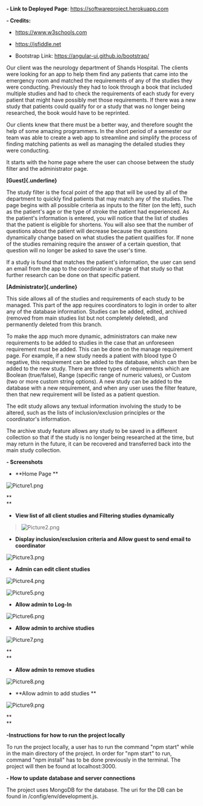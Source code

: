 **- Link to Deployed Page**: https://softwareproject.herokuapp.com

**- Credits:**

-   https://www.w3schools.com

-   https://jsfiddle.net

-   Bootstrap Link: https://angular-ui.github.io/bootstrap/

Our client was the neurology department of Shands Hospital. The clients
were looking for an app to help them find any patients that came into
the emergency room and matched the requirements of any of the studies
they were conducting. Previously they had to look through a book that
included multiple studies and had to check the requirements of each
study for every patient that might have possibly met those requirements.
If there was a new study that patients could qualify for or a study that
was no longer being researched, the book would have to be reprinted.

Our clients knew that there must be a better way, and therefore sought
the help of some amazing programmers. In the short period of a semester
our team was able to create a web app to streamline and simplify the
process of finding matching patients as well as managing the detailed
studies they were conducting.

It starts with the home page where the user can choose between the study
filter and the administrator page.

**[Guest]{.underline}**

The study filter is the focal point of the app that will be used by all
of the department to quickly find patients that may match any of the
studies. The page begins with all possible criteria as inputs to the
filter (on the left), such as the patient's age or the type of stroke
the patient had experienced. As the patient's information is entered,
you will notice that the list of studies that the patient is eligible
for shortens. You will also see that the number of questions about the
patient will decrease because the questions dynamically change based on
what studies the patient qualifies for. If none of the studies remaining
require the answer of a certain question, that question will no longer
be asked to save the user's time.

If a study is found that matches the patient's information, the user can
send an email from the app to the coordinator in charge of that study so
that further research can be done on that specific patient.

**[Administrator]{.underline}**

This side allows all of the studies and requirements of each study to be
managed. This part of the app requires coordinators to login in order to
alter any of the database information. Studies can be added, edited,
archived (removed from main studies list but not completely deleted),
and permanently deleted from this branch.

To make the app much more dynamic, administrators can make new
requirements to be added to studies in the case that an unforeseen
requirement must be added. This can be done on the manage requirement
page. For example, if a new study needs a patient with blood type O
negative, this requirement can be added to the database, which can then
be added to the new study. There are three types of requirements which
are Boolean (true/false), Range (specific range of numeric values), or
Custom (two or more custom string options). A new study can be added to
the database with a new requirement, and when any user uses the filter
feature, then that new requirement will be listed as a patient question.

The edit study allows any textual information involving the study to be
altered, such as the lists of inclusion/exclusion principles or the
coordinator's information.

The archive study feature allows any study to be saved in a different
collection so that if the study is no longer being researched at the
time, but may return in the future, it can be recovered and transferred
back into the main study collection.

**- Screenshots**

-   **Home Page **

![Picture1.png](media/Picture1.png)

**\
**

-   **View list of all client studies and Filtering studies
    dynamically**

> ![Picture2.png](media/Picture2.png)
>
-   **Display inclusion/exclusion criteria and Allow guest to send email
    to coordinator**

![Picture3.png](media/Picture3.png)

-   **Admin can edit client studies**

![Picture4.png](media/Picture4.png)

![Picture5.png](media/Picture5.png)

-   **Allow admin to Log-In**

![Picture6.png](media/Picture6.png)

-   **Allow admin to archive studies**

![Picture7.png](media/Picture7.png)

**\
**

-   **Allow admin to remove studies**

![Picture8.png](media/Picture8.png)

-   **Allow admin to add studies **

![Picture9.png](media/Picture9.png)

**\
**

**-Instructions for how to run the project locally**

To run the project locally, a user has to run the command "npm start"
while in the main directory of the project. In order for "npm start" to
run, command "npm install" has to be done previously in the terminal.
The project will then be found at localhost:3000.

**- How to update database and server connections**

The project uses MongoDB for the database. The uri for the DB can be
found in /config/env/development.js.
